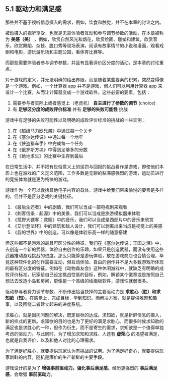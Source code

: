## 5.1 驱动力和满足感

那些并不基于视听信息摄入的需求，例如，饮食和触觉，并不在本章的讨论之内。

被动摄入的视听享受，也就是无需体验者互动和参与调节参数的活动，在本章被称为 **美感（美）** ，例如，欣赏自然风光和烟花，欣赏绘画、雕塑和建筑，欣赏音乐，欣赏舞蹈、杂技、脱口秀等现场表演，阅读有故事情节的小说和漫画，观看戏剧和电影，游玩游乐场和主题公园，看体育比赛等。

而那些需要体验者参与调节参数，并且有显著评价区分度的活动，是本章的讨论重点。

对于游戏的定义，并无法明确的给出界限，而是随着某些要素的积累，突然变得像是一个游戏。例如，一个计算器 app 并不是游戏，但人们可以利用计算器 app 来设计一个比赛，从而让计算器变成一个游戏软件。这些必要的要素，包括：

1. 需要参与者实际上或者感觉上（老虎机） **自主进行了参数的调节** (choice)
1. 有 **足够区分度的成败评价标准** 并有 **足够的失败可能性** 挑战

游戏中有足够的失败可能性以及明确的成败评价标准的挑战的一些实例：

1. 在《超级马力欧兄弟》中通过每一个关卡
1. 在《塞尔达传说》中通过每一个地牢
1. 在《侠盗猎车手》中完成每一个任务
1. 在《俄罗斯方块》中得到足够多的分数
1. 在《绝地求生》的比赛中生存到最后

在日常生活中，并不把有世俗意义上的惩罚与回报的挑战看作是游戏，即使他们本质上也在游戏的广义定义范围，工作多数是无聊的粘滞感强烈的游戏，运动员进行的竞技体育就是更为畅快的游戏。

游戏作为一个可以囊括其他电子内容的载体，游戏中给我们带来愉悦的要素是多样的，但并不是区分游戏的关键特征。

1. 《最后生还者》中的剧情，我们可以当成一部电视剧来观看
1. 《刺客信条：起源》中的美景，我们可以当成是旅游模拟器来体验
1. 《荒野大镖客：救赎》中的音乐，我们可以当成是西部片中的音乐来欣赏
1. 《艾尔登法环》中的建筑和敌人设计，我们可以剥离出来当成是视觉上的美感
1. 《我的世界》中的创造，可以像是体验乐高一样的随意搭建

但这些都不是游戏的最具可区分性的特征，我们在《塞尔达传说：王国之泪》中，去创造一个新的武器，体验自由创作的乐趣，如果只是创造武器，而没有使用这些武器推动游戏挑战的进度，那么只能算是游玩体验，放在游戏商店也合情合理，毕竟这种软件化的创作需要互动，但互动体验、自由的创作并不是大多数游戏所体现的最有区分度的特征。例如在《动物森友会》这种休闲游戏中，就缺乏有明确的成败评价标准，玩家给自己设定挑战性低的目标，例如，解锁某个徽章或是按照自己想法去改造小岛和房间，更像是一个高级的绘画板软件，游戏性就弱很多。

驱动参与者费力调节参数、不断作出恰当抉择的主要驱动力是 **求胜心（胜）和求知欲（知）**。在感觉上，完成目标，学到知识。而解决方案，就是提供难题和趣事，以及围绕二者建立起来的进度系统。

求胜心，就是困扰问题的解决，既定目标的达成。求知欲，就是新鲜信息的摄入，新的样式的更新。求知欲的目的也是为了更好的满足求胜心，而很多时候求知欲的满足也是求胜心的一种，但作为衍生，而不是寄生的需求，求知欲是一个值得单独考虑的驱动力。与此同时，为了增加求知和求胜，人还有 **虚荣心** 的渴望被满足，也就是自我评价，以及和他人对比的心理需求。

为了满足好胜心，就要提供玩家认为有挑战的试卷。为了满足好奇心，就要提供玩家新鲜的内容，随机是廉价的生产新鲜的主要手段。

游戏设计的是为了 **增强事前驱动力，强化事后满足感**。经历更强烈的 **事后满足感**，会增强 **事前驱动力**。